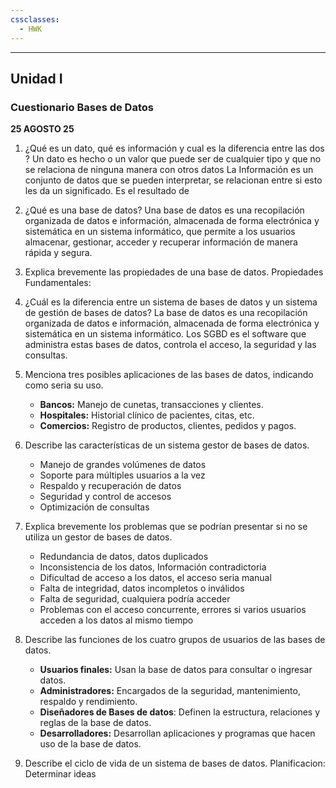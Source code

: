 ```yaml
---
cssclasses:
  - HWK
---
```

---
## Unidad I
### Cuestionario Bases de Datos
__25 AGOSTO 25__

1. ¿Qué es un dato, qué es información y cual es la diferencia entre las dos ?
	Un dato es hecho o un valor que puede ser de cualquier tipo y que no se relaciona de ninguna manera con otros datos
	La Información es un conjunto de datos que se pueden interpretar, se relacionan entre si esto les da un significado.
	Es el resultado de 
	 
2. ¿Qué es una base de datos?
	Una base de datos es una recopilación organizada de datos e información, almacenada de forma electrónica y sistemática en un sistema informático, que permite a los usuarios almacenar, gestionar, acceder y recuperar información de manera rápida y segura.
	
3. Explica brevemente las propiedades de una base de datos.
	Propiedades Fundamentales:

4. ¿Cuál es la diferencia entre un sistema de bases de datos y un sistema de gestión de bases de datos?
	La base de datos es una recopilación organizada de datos e información, almacenada de forma electrónica y sistemática en un sistema informático.
	Los SGBD es el software que administra estas bases de datos, controla el acceso, la seguridad y las consultas.

5. Menciona tres posibles aplicaciones de las bases de datos, indicando como seria su uso.
	- __Bancos:__ Manejo de cunetas, transacciones y clientes.
	- __Hospitales:__ Historial clínico de pacientes, citas, etc.
	- __Comercios:__ Registro de productos, clientes, pedidos y pagos.

6. Describe las características de un sistema gestor de bases de datos.
	- Manejo de grandes volúmenes de datos
	- Soporte para múltiples usuarios a la vez
	- Respaldo y recuperación de datos
	- Seguridad y control de accesos
	- Optimización de consultas

7. Explica brevemente los problemas que se podrían presentar si no se utiliza un gestor de bases de datos.
	- Redundancia de datos, datos duplicados
	- Inconsistencia de los datos, Información contradictoria
	- Dificultad de acceso a los datos, el acceso seria manual
	- Falta de integridad, datos incompletos o inválidos 
	- Falta de seguridad, cualquiera podría acceder
	- Problemas con el acceso concurrente, errores si varios usuarios acceden a los datos al mismo tiempo

8. Describe las funciones de los cuatro grupos de usuarios de las bases de datos.
	- __Usuarios finales:__ Usan la base de datos para consultar o ingresar datos.
	- __Administradores:__ Encargados de la seguridad, mantenimiento, respaldo y rendimiento.
	- __Diseñadores de Bases de datos__: Definen la estructura, relaciones y reglas de la base de datos.
	- __Desarrolladores:__ Desarrollan aplicaciones y programas que hacen uso de la base de datos.

9. Describe el ciclo de vida de un sistema de bases de datos.
    Planificacion: Determinar ideas

